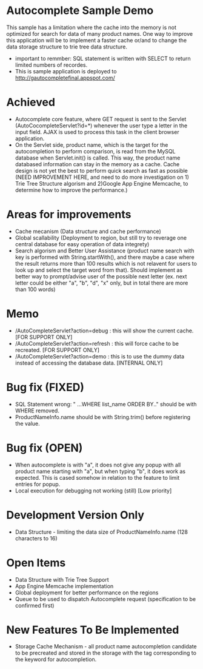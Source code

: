 # Autocomplete Sample Demo
This sample has a limitation where the cache into the memory is not optimized for search for data of many product names. One way to improve this application will be to implement a faster cache or/and to change the data storage structure to trie tree data structure.

- important to remmber: SQL statement is written with SELECT to return limited numbers of recordes.
- This is sample application is deployed to http://gautocompletefinal.appspot.com/

# Achieved
- Autocomplete core feature, where GET request is sent to the Servlet (AutoCocompleteServlet?id=*) whenever the user type a letter in the input field. AJAX is used to process this task in the client browser application.
- On the Servlet side, product name, which is the target for the autocompletion to perform comparison, is read from the MySQL database when Servlet.init() is called. This way, the product name databased information can stay in the memory as a cache.
Cache design is not yet the best to perform quick search as fast as possible (NEED IMPROVEMENT HERE, and need to do more investigation on 1) Trie Tree Structure algorism and 2)Google App Engine Memcache, to determine how to improve the performance.)

# Areas for improvements
- Cache mecanism (Data structure and cache performance)
- Global scallability (Deployment to region, but still try to reverage one central database for easy operation of data integrety)
- Search algorism and Better User Assistance (product name search with key is performed with String.startWith(), and there maybe a case where the result returns more than 100 results which is not relavent for users to look up and select the target word from that). Should implement as better way to prompt/advise user of the possible next letter (ex. next letter could be either "a", "b", "d", "x" only, but in total there are more than 100 words)

# Memo
- /AutoCompleteServlet?action=debug : this will show the current cache. [FOR SUPPORT ONLY]
- /AutoCompleteServlet?action=refresh : this will force cache to be recreated. [FOR SUPPORT ONLY]
- /AutoCompleteServlet?action=demo : this is to use the dummy data instead of accessing the database data. [INTERNAL ONLY]

# Bug fix (FIXED)
- SQL Statement wrong: " ...WHERE list_name ORDER BY.." should be with WHERE removed.
- ProductNameInfo.name should be with String.trim() before registering the value.

# Bug fix (OPEN)
- When autocomplete is with "a", it does not give any popup with all product name starting with "a", but when typing "b", it does work as expected. This is cased somehow in relation to the feature to limit entries for popup.
- Local execution for debugging not working (still) [Low priority]

# Development Version Only
- Data Structure - limiting the data size of ProductNameInfo.name (128 characters to 16)

# Open Items
- Data Structure with Trie Tree Support
- App Engine Memcache implementation
- Global deployment for better performance on the regions
- Queue to be used to dispatch Autocomplete request (specification to be confirmed first)

# New Features To Be Implemented
- Storage Cache Mechanism - all product name autocompletion candidate to be precreated and stored in the storage with the tag corresponding to the keyword for autocompletion.
